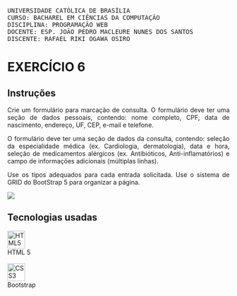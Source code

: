 <pre>
UNIVERSIDADE CATÓLICA DE BRASÍLIA
CURSO: BACHAREL EM CIÊNCIAS DA COMPUTAÇÃO
DISCIPLINA: PROGRAMAÇÃO WEB
DOCENTE: ESP. JOÃO PEDRO MACLEURE NUNES DOS SANTOS
DISCENTE: RAFAEL RIKI OGAWA OSIRO
</pre>


# EXERCÍCIO 6
## Instruções
<p style="text-align: justify">
  Crie um formulário para marcação de consulta.
  O formulário deve ter uma seção de dados pessoais, contendo:
  nome completo, CPF, data de nascimento, endereço, UF, CEP, e-mail
  e telefone.
</p>
<p style="text-align: justify">
  O formulário deve ter uma seção de dados da consulta, contendo:
  seleção da especialidade médica (ex. Cardiologia, dermatologia),
  data e hora, seleção de medicamentos alérgicos (ex. Antibióticos,
  Anti-inflamatórios) e campo de informações adicionais (múltiplas
  linhas).
</p>
<p style="text-align: justify">
  Use os tipos adequados para cada entrada solicitada.
  Use o sistema de GRID do BootStrap 5 para organizar a página.
</p>

<img src="https://user-images.githubusercontent.com/79678821/234892145-dcadd403-048a-4a3f-a7a0-807dc75371b4.png" />


## Tecnologias usadas

<div style="display: flex; flex-direction: column;">
  <div style="display: flex; flex-direction: column;">
    <img align="center" alt="HTML5" height="40" width="40" src="https://cdn.jsdelivr.net/gh/devicons/devicon/icons/html5/html5-original.svg">
    HTML 5
  </div><br>
  <div style="display: flex; flex-direction: column;">
    <img align="center" alt="CSS3" height="40" width="40" src="https://cdn.jsdelivr.net/gh/devicons/devicon/icons/bootstrap/bootstrap-original.svg">
    Bootstrap
  </div>
</div>
